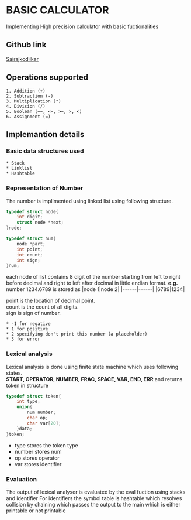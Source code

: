 # BASIC CALCULATOR
Implementing High precision calculator with basic fuctionalities

## Github link  
[Sairajkodilkar](https://github.com/Sairajkodilkar/Project.git)

## Operations supported
    1. Addition (+)
    2. Subtraction (-)
    3. Multiplication (*)
    4. Division (/)
    5. Boolean (==, <=, >=, >, <)
    6. Assignment (=)
    
## Implemantion details

### Basic data structures used
    * Stack
    * Linklist
    * Hashtable
    
### Representation of Number 
The number is implimented using linked list using following structure.
```C
typedef struct node{
	int digit;
	struct node *next;
}node;

typedef struct num{
	node *part;
	int point;
	int count;
	int sign;
}num;
```


each node of list contains 8 digit of the number starting from left to right before decimal
and right to left after decimal in little endian format.
**e.g.** number 1234.6789 is stored as 
|node 1|node 2|
|------|------|
|6789|1234|

point is the location of decimal point.  
count is the count of all digits.  
sign is sign of number.  

    * -1 for negative 
    * 1 for positive
    * 2 specifying don't print this number (a placeholder) 
    * 3 for error
 

### Lexical analysis
Lexical analysis is done using finite state machine which uses following states.  
**START, OPERATOR, NUMBER, FRAC, SPACE, VAR, END, ERR**
and returns token in structure
```C
typedef struct token{
	int type;
	union{
		num number;
		char op;
		char var[20];
	}data;
}token;
```
* type stores the token type 
* number stores num
* op stores operator
* var stores identifier

### Evaluation
The output of lexical analyser is evaluated by the eval fuction using stacks and identifier
For identifiers the symbol table is hashtable which resolves collision by chaining 
which passes the output to the main which is either printable or not printable


























